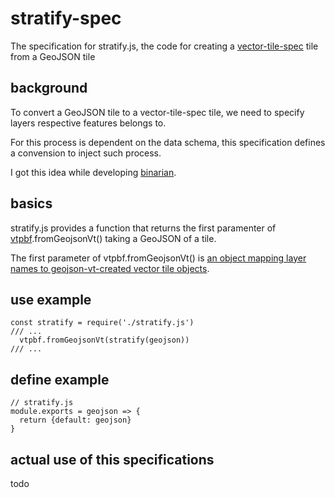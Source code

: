 # stratify-spec
The specification for stratify.js, the code for creating a [vector-tile-spec](https://github.com/mapbox/vector-tile-spec/) tile from a GeoJSON tile

## background
To convert a GeoJSON tile to a vector-tile-spec tile, we need to specify layers respective features belongs to. 

For this process is dependent on the data schema, this specification defines a convension to inject such process.

I got this idea while developing [binarian](https://github.com/hfu/binarian/).

## basics
stratify.js provides a function that returns the first paramenter of [vtpbf](https://github.com/mapbox/vt-pbf).fromGeojsonVt() taking a GeoJSON of a tile. 

The first parameter of vtpbf.fromGeojsonVt() is [an object mapping layer names to geojson-vt-created vector tile objects](https://github.com/mapbox/vt-pbf/blob/master/index.js#L24).

## use example
```node
const stratify = require('./stratify.js')
/// ...
  vtpbf.fromGeojsonVt(stratify(geojson))
/// ...
```

## define example
```node
// stratify.js
module.exports = geojson => {
  return {default: geojson}
}
```

## actual use of this specifications
todo
